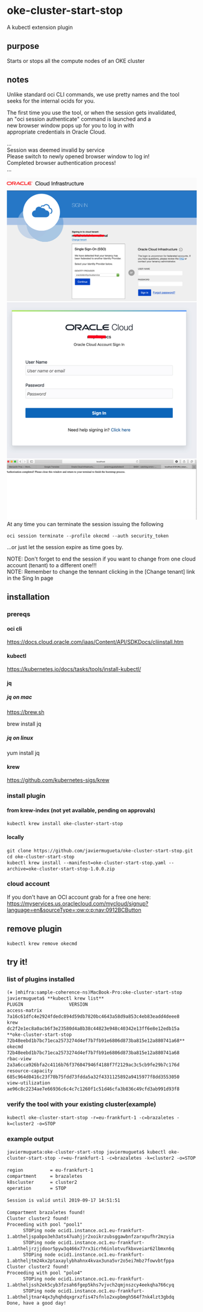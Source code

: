 # oke-cluster-start-stop
A kubectl extension plugin

## purpose
Starts or stops all the compute nodes of an OKE cluster
## notes
Unlike standard oci CLI commands, we use pretty names and the tool  
seeks for the internal ocids for you.  

The first time you use the tool, or when the session gets invalidated,  
an "oci session authenticate" command is launched and a  
new browser window pops up for you to log in with  
appropriate credentials in Oracle Cloud.  

...  
Session was deemed invalid by service  
    Please switch to newly opened browser window to log in!  
    Completed browser authentication process!  
...  

![Click on Continue](https://github.com/javiermugueta/oke-cluster-start-stop/blob/master/a.jpg)
<br>
![Sign in](https://github.com/javiermugueta/oke-cluster-start-stop/blob/master/c.jpg)
<br>
![Close the browser tab when done](https://github.com/javiermugueta/oke-cluster-start-stop/blob/master/b.jpg)
<br>
At any time you can terminate the session issuing the following  
```
oci session terminate --profile okecmd --auth security_token
```
...or just let the session expire as time goes by.  

NOTE: Don't forget to end the session if you want to change from one cloud account (tenant) to a different one!!!  
NOTE: Remember to change the tennant clicking in the [Change tenant] link in the Sing In page
## installation 
### prereqs
#### oci cli
https://docs.cloud.oracle.com/iaas/Content/API/SDKDocs/cliinstall.htm
#### kubectl
https://kubernetes.io/docs/tasks/tools/install-kubectl/
#### jq
##### jq on mac
https://brew.sh  

brew install jq
##### jq on linux
yum install jq
#### krew
https://github.com/kubernetes-sigs/krew <br>
### install plugin
#### from krew-index (not yet available, pending on approvals)
```
kubectl krew install oke-cluster-start-stop
```
#### locally
```
git clone https://github.com/javiermugueta/oke-cluster-start-stop.git
cd oke-cluster-start-stop
kubectl krew install --manifest=oke-cluster-start-stop.yaml --archive=oke-cluster-start-stop-1.0.0.zip
```
### cloud account
If you don't have an OCI account grab for a free one here: https://myservices.us.oraclecloud.com/mycloud/signup?language=en&sourceType=:ow:o:p:nav:0912BCButton  

## remove plugin
```
kubectl krew remove okecmd
```
## try it!
### list of plugins installed
```
(⎈ |mhifra:sample-coherence-ns)MacBook-Pro:oke-cluster-start-stop javiermugueta$ **kubectl krew list**
PLUGIN                 VERSION
access-matrix          7a16c61dfc4e2924fdedc894d59db7820bc4643a58d9a853c4eb83eadd4deee8
krew                   dc2f2e1ec8a0acb6f3e23580d4a8b38c44823e948c40342e13ff6e8e12edb15a
**oke-cluster-start-stop 72b48eebd1b7bc71eca2573274d4ef7b7fb91e6806d873ba815e12a880741a68**
okecmd                 72b48eebd1b7bc71eca2573274d4ef7b7fb91e6806d873ba815e12a880741a68
rbac-view              2a3a6cca926bfa2c4116b76f376047946f4188f7f2129ac3c5cb9fe29b7c176d
resource-capacity      685c964d0416c23f70b75fdd73fdda5a32f4331125892a9415977f8dd3553050
view-utilization       ae96c8c2234ae7e66936c6c4c7c1260f1c51d46cfa3b836c49cfd3ab991d93f8
```
### verify the tool with your existing cluster(example)
```
kubectl oke-cluster-start-stop -r=eu-frankfurt-1 -c=brazaletes -k=cluster2 -o=STOP
```

### example output
```
javiermugueta:oke-cluster-start-stop javiermugueta$ kubectl oke-cluster-start-stop -r=eu-frankfurt-1 -c=brazaletes -k=cluster2 -o=STOP

region          = eu-frankfurt-1
compartment     = brazaletes
k8scluster      = cluster2
operation       = STOP

Session is valid until 2019-09-17 14:51:51

Compartment brazaletes found!
Cluster cluster2 found!
Proceeding with pool "pool1"
      STOPing node ocid1.instance.oc1.eu-frankfurt-1.abtheljspabpo3eh3ats47uahjjr2xoikrzubsggawbnfzarxpufhr2mzyia
      STOPing node ocid1.instance.oc1.eu-frankfurt-1.abtheljrzjjdoor5pyw3q466x77rx3icrh6inlotvufkbxveiar62lbmxn6q
      STOPing node ocid1.instance.oc1.eu-frankfurt-1.abtheljtm24kx2ptaxaylybhahnx4kvax3una5vr2o5ei7mbz7fowvbtfppa
Cluster cluster2 found!
Proceeding with pool "polo4"
      STOPing node ocid1.instance.oc1.eu-frankfurt-1.abtheljssh2ek5cyb3fzsah6fgep5khs7vjvch2qmjnszcy4eekqha766cyq
      STOPing node ocid1.instance.oc1.eu-frankfurt-1.abtheljtnar4qx3yhqhdqxgrxzfis47sfnlo2xvpbmgh564f7nk4lzt3gbdq
Done, have a good day!
```

